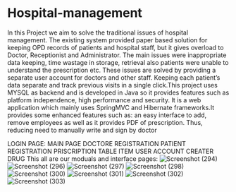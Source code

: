 # Hospital-management
In this Project we aim to solve the traditional issues of hospital management. The existing system provided paper based solution for keeping OPD records of patients and hospital staff, but it gives overload to Doctor, Receptionist and Administrator. The main issues were inappropriate data keeping, time wastage in storage, retrieval also patients were unable to understand the prescription etc. These issues are solved by providing a separate user account for doctors and other staff. Keeping each patient’s data separate and track previous visits in a single click.This project uses MYSQL as backend and is developed in Java so it provides features such as platform independence, high performance and security. It is a web application which mainly uses SpringMVC and Hibernate frameworks.It provides some enhanced features such as: an easy interface to add, remove employees as well as it provides PDF of prescription. Thus, reducing need to manually write and sign by doctor

LOGIN PAGE:
MAIN PAGE
DOCTORE REGISTRATION
PATIENT REGISTRATION
PRISCRIPTION TABLE
ITEM
USER ACCOUNT CREATER
DRUG 
This all are our moduals and interface pages:
![Screenshot (294)](https://github.com/preeyakamatagi/Hospital-management/assets/118044737/d244c4ae-d885-4ae8-a42f-be4a0106fe72)
![Screenshot (296)](https://github.com/preeyakamatagi/Hospital-management/assets/118044737/dd2d8982-f93d-4914-8bb5-7aa4ea3c3217)
![Screenshot (297)](https://github.com/preeyakamatagi/Hospital-management/assets/118044737/3d41fcdf-15aa-4c86-816c-5cbade005447)
![Screenshot (298)](https://github.com/preeyakamatagi/Hospital-management/assets/118044737/fe58e946-d9f7-49b1-b590-6540c4421395)
![Screenshot (300)](https://github.com/preeyakamatagi/Hospital-management/assets/118044737/e9b286d2-f6f3-4c44-adc1-e4da7b921ebb)
![Screenshot (301)](https://github.com/preeyakamatagi/Hospital-management/assets/118044737/b06978ba-126b-4fdd-9766-3af3576fe428)
![Screenshot (302)](https://github.com/preeyakamatagi/Hospital-management/assets/118044737/9ce06a5a-aea1-48db-ace8-f9f7254ddbf0)
![Screenshot (303)](https://github.com/preeyakamatagi/Hospital-management/assets/118044737/108aa26b-fa19-4067-9d03-38e2902b93ae)
